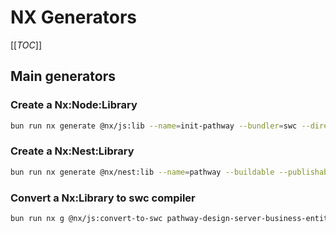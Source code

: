 # NX Generators

[[_TOC_]]

## Main generators

### Create a Nx:Node:Library

```bash
bun run nx generate @nx/js:lib --name=init-pathway --bundler=swc --directory=libs/pathway-design/server/business/usecases --importPath=@bewoak/pathway-design-server-business-usescases-init --publishable --linter=none --minimal --strict --tags=type:business:pathway-design:server --unitTestRunner=none --projectNameAndRootFormat=derived -d
```

### Create a Nx:Nest:Library

```bash
bun run nx generate @nx/nest:lib --name=pathway --buildable --publishable --directory=libs/pathway-design/server/business/entities --importPath=@bewoak/pathway-design-server-business-entities-pathway --linter=none --strict --tags=type:business:pathway-design:server --unitTestRunner=none --projectNameAndRootFormat=derived --standaloneConfig -d
```

### Convert a Nx:Library to swc compiler

```bash
bun run nx g @nx/js:convert-to-swc pathway-design-server-business-entities-pathway
```
